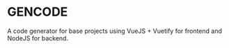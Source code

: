 # GENCODE
A code generator for base projects using VueJS + Vuetify for frontend and NodeJS for backend.